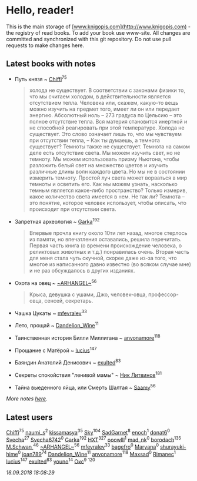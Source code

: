 # Hello, reader!
This is the main storage of [www.knigopis.com](http://www.knigopis.com) - the registry of read books.
To add your book use www-site. All changes are committed and synchronized with this git repository.
Do not use pull requests to make changes here.


## Latest books with notes
* Путь князя ~ [Chiffi](users/105/105831994080785626680-google)<sup>75</sup>
    > холода не существует. В соответствии с законами физики то, что мы считаем холодом, в действительности является отсутствием тепла. Человека или, скажем, какую-то вещь можно изучить на предмет того, имеет ли он или передает энергию. Абсолютный ноль – 273 градуса по Цельсию – это полное отсутствие тепла. Вся материя становится инертной и не способной реагировать при этой температуре. Холода не существует. Это слово означает лишь то, что мы чувствуем при отсутствии тепла, –  Как ты думаешь, а темнота существует? Темноты также не существует. Темнота на самом деле есть отсутствие света. Мы можем изучить свет, но не темноту. Мы можем использовать призму Ньютона, чтобы разложить белый свет на множество цветов и изучить различные длины волн каждого цвета. Но мы не в состоянии измерить темноту. Простой луч света может ворваться в мир темноты и осветить его. Как мы можем узнать, насколько темным является какое-либо пространство? Только измерив, какое количество света имеется в нем. Не так ли? Темнота – это понятие, которое человек использует, чтобы описать, что происходит при отсутствии света.

* Запретная археология ~ [Garka](users/115/115753719718250012620-google)<sup>192</sup>
    > Впервые прочла книгу около 10ти лет назад, многое стерлось из памяти, но впечатления оставались, решила перечитать. Первая часть книга (о времени происхождение человека, о реликтовых животных и т.д.) понравилась очень. Вторая часть для меня стала чуть скучной, скорее даже из-за того, что многое из написанного давно известно (во всяком случае мне) и не раз обсуждалось в других изданиях.

* Охота на овец ~ [~ARHANGEL~](users/642/64251996-vkontakte)<sup>56</sup>
    > Крыса, девушка с ушами, Джо, человек-овца, профессор-овца, сенсей, секретарь.

* Чашка Цукаты ~ [mfevralev](users/140/140966150-vkontakte)<sup>33</sup>

* Лето, прощай ~ [Dandelion_Wine](users/586/58602788-vkontakte)<sup>11</sup>

* Таинственная история Билли Миллигана ~ [anvonamore](users/595/5957175-vkontakte)<sup>118</sup>

* Прощание с Матёрой ~ [lucius](users/838/83820536-yandex)<sup>147</sup>

* Баяндин Анатолий Денисович ~ [exulted](users/100/100599204551896265722-google)<sup>83</sup>

* Секреты спокойствия "ленивой мамы" ~ [Ник Литвинов](users/241/241974816-vkontakte)<sup>181</sup>

* Тайна выеденного яйца, или Смерть Шалтая ~ [Saamy](users/115/115226508-vkontakte)<sup>56</sup>


_More notes [here](latest_books_with_notes.md)._


## Latest users
[Chiffi](users/105/105831994080785626680-google)<sup>75</sup> 
[naumi_s](users/136/136955863-vkontakte)<sup>2</sup> 
[kissamasya](users/684/68439978-vkontakte)<sup>35</sup> 
[Sky](users/118/118049897850017649660-google)<sup>104</sup> 
[SadGarnet](users/169/169135125-vkontakte)<sup>8</sup> 
[enoch](users/135/13593377682489824605-mailru)<sup>1</sup> 
[donat6](users/190/190036346-vkontakte)<sup>0</sup> 
[Svecha](users/118/118041836581529110049-google)<sup>27</sup> 
[Svecha6742](users/564/564177817-yandex)<sup>0</sup> 
[Garka](users/115/115753719718250012620-google)<sup>192</sup> 
[HXT](users/100/100002563462782-facebook)<sup>327</sup> 
[ooowlll](users/134/134553023-vkontakte)<sup>1</sup> 
[mad_nk](users/411/4117164-vkontakte)<sup>0</sup> 
[borodach](users/157/15706320-vkontakte)<sup>135</sup> 
[M.Schwan ](users/101/101892939810731181399-google)<sup>46</sup> 
[~ARHANGEL~](users/642/64251996-vkontakte)<sup>56</sup> 
[mfevralev](users/140/140966150-vkontakte)<sup>33</sup> 
[bagefro](users/346/346316791-vkontakte)<sup>0</sup> 
[Maryana](users/444/444030981-vkontakte)<sup>0</sup> 
[shurayuki-hime](users/203/203857348-vkontakte)<sup>0</sup> 
[joan789](users/240/2401650-vkontakte)<sup>74</sup> 
[Dandelion_Wine](users/586/58602788-vkontakte)<sup>11</sup> 
[anvonamore](users/595/5957175-vkontakte)<sup>118</sup> 
[Maxsad](users/129/1299452270136652-facebook)<sup>0</sup> 
[Rimanec](users/113/113832328425673061200-google)<sup>1</sup> 
[lucius](users/838/83820536-yandex)<sup>147</sup> 
[exulted](users/100/100599204551896265722-google)<sup>83</sup> 
[youno](users/302/302928912-vkontakte)<sup>14</sup> 
[Окс](users/102/102536471289425216982-google)<sup>9</sup> 
[](users/115/115826717712507836033-google)<sup>120</sup> 


_16.09.2018 18:08:29_

